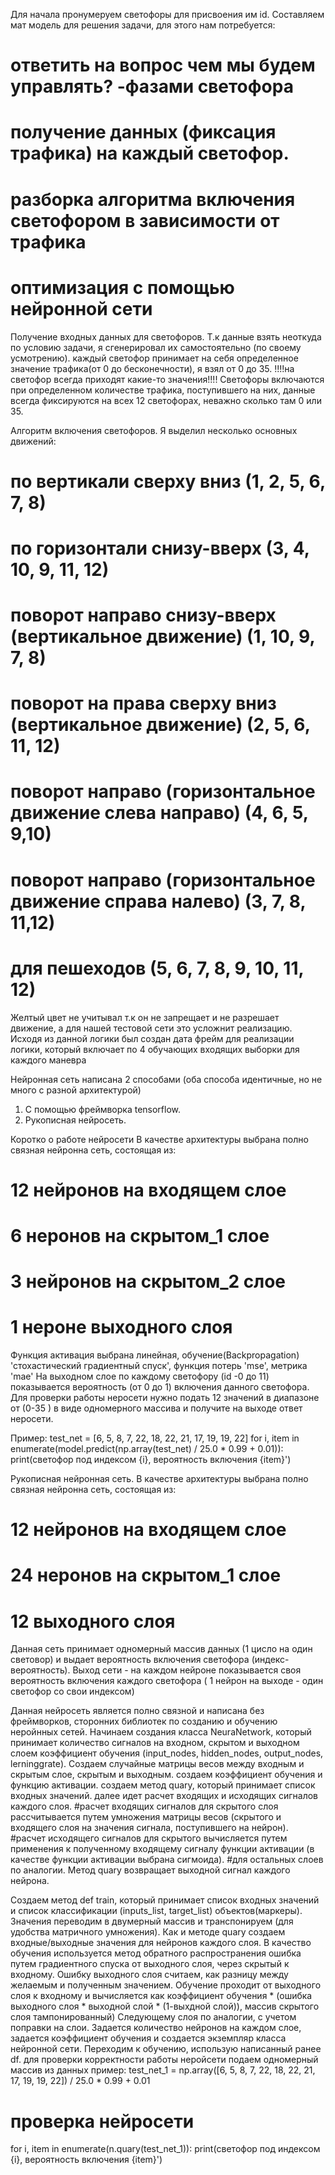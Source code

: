 Для начала пронумеруем светофоры для присвоения им id.
Составляем мат модель для решения задачи, для этого нам потребуется:
# ответить на вопрос чем мы будем управлять? -фазами светофора
# получение данных (фиксация трафика) на каждый светофор.
# разборка алгоритма включения светофором в зависимости от трафика
# оптимизация с помощью нейронной сети


Получение входных данных для светофоров.
Т.к данные взять неоткуда по условию задачи, я сгенерировал их самостоятельно (по своему усмотрению).
каждый светофор принимает на себя определенное значение трафика(от 0 до бесконечности), я взял от 0 до 35. 
!!!!на светофор всегда приходят какие-то значения!!!!
Светофоры включаются при определенном количестве трафика, поступившего на них, данные всегда фиксируются на всех 12 светофорах, неважно сколько там 0 или 35.

Алгоритм включения светофоров.
Я выделил несколько основных движений:
# по вертикали сверху вниз (1, 2, 5, 6, 7, 8)
# по горизонтали снизу-вверх (3, 4, 10, 9, 11, 12)
# поворот направо снизу-вверх (вертикальное движение) (1, 10, 9, 7, 8)
# поворот на права сверху вниз (вертикальное движение) (2, 5, 6, 11, 12)
# поворот направо (горизонтальное движение слева направо) (4, 6, 5, 9,10)
# поворот направо (горизонтальное движение справа налево) (3, 7, 8, 11,12)
# для пешеходов (5, 6, 7, 8, 9, 10, 11, 12)
Желтый цвет не учитывал т.к он не запрещает и не разрешает движение, а для нашей тестовой сети это усложнит реализацию.
Исходя из данной логики был создан дата фрейм для реализации логики, который включает по 4 обучающих входящих выборки для каждого маневра

Нейронная сеть написана 2 способами (оба способа идентичные, но не много с разной архитектурой)
1. С помощью фреймворка tensorflow.
2. Рукописная нейросеть.

Коротко о работе нейросети
В качестве архитектуры выбрана полно связная нейронна сеть, состоящая из:
# 12 нейронов на входящем слое
# 6 неронов на скрытом_1 слое
# 3 нейронов на скрытом_2 слое
# 1 нероне выходного слоя
Функция активация выбрана линейная, обучение(Backpropagation) 'стохастический градиентный спуск', функция потерь 'mse', метрика 'mae'
На выходном слое по каждому светофору (id -0 до 11) показывается вероятность (от 0 до 1) включения данного светофора.
Для проверки работы неросети нужно подать 12 значений в диапазоне от (0-35 ) в виде одномерного массива и получите на выходе ответ неросети.

Пример:
test_net = [6, 5, 8, 7, 22, 18, 22, 21, 17, 19, 19, 22]
for i, item in enumerate(model.predict(np.array(test_net) / 25.0 * 0.99 + 0.01)):
    print(светофор под индексом {i}, вероятность включения {item}')



Рукописная нейронная сеть.
В качестве архитектуры выбрана полно связная нейронна сеть, состоящая из:
# 12 нейронов на входящем слое
# 24 неронов на скрытом_1 слое
# 12 выходного слоя
Данная сеть принимает одномерный массив данных (1 цисло на один световор) и выдает вероятность включения светофора (индекс- вероятность).
Выход сети - на каждом нейроне показывается своя вероятность включения каждого светофора ( 1 нейрон на выходе - один светофор со свои индексом)



Данная нейросеть является полно связной и написана без фреймворков, сторонних библиотек по созданию и обучению неройнных сетей.
Начинаем создания класса NeuraNetwork, который принимает количество сигналов на входном, скрытом и выходном слоем коэффициент обучения (input_nodes, hidden_nodes, output_nodes,
                 lerninggrate).
Создаем случайные матрицы весов между входным и скрытым слое, скрытым и выходным.
создаем коэффициент обучения и функцию активации.
создаем метод quary, который принимает список входных значений.
далее идет расчет входящих и исходящих сигналов каждого слоя.
#расчет входящих сигналов для скрытого слоя рассчитывается путем умножения матрицы весов (скрытого и входящего слоя на значения сигнала, поступившего на нейрон).
#расчет исходящего сигналов для скрытого вычисляется путем применения к полученному входящему сигналу функции активации (в качестве функции активации выбрана сигмоида).
#для остальных слоев по аналогии.
Метод quary возвращает выходной сигнал каждого нейрона.

Создаем метод def train, который принимает список входных значений и список классификации (inputs_list, target_list) объектов(маркеры).
Значения переводим в двумерный массив и транспонируем (для удобства матричного умножения).
Как и методе quary создаем входные/выходные значения для нейронов каждого слоя.
В качество обучения используется метод обратного распространения ошибка путем градиентного спуска от выходного слоя, через скрытый к входному.
Ошибку выходного слоя считаем, как разницу между желаемым и полученным значением.
Обучение проходит от выходного слоя к входному и вычисляется как коэффициент обучения * (ошибка выходного слоя * выходной слой * (1-выхдной слой)), массив скрытого слоя тампонированный)
Следующему слоя по аналогии, с учетом поправки на слои.
Задается количество нейронов на каждом слое, задается коэффициент обучения и создается экземпляр класса нейронной сети.
Переходим к обучению, использую написанный ранее df.
для проверки корректности работы неройсети подаем одномерный массив из данных пример:
test_net_1 = np.array([6, 5, 8, 7, 22, 18, 22, 21, 17, 19, 19, 22]) / 25.0 * 0.99 + 0.01
# проверка нейросети
for i, item in enumerate(n.quary(test_net_1)):
    print(светофор под индексом {i}, вероятность включения {item}')

